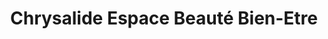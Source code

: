 ---
title: "Chrysalide Espace Beauté Bien-Etre"
url: /rodez/chrysalide-espace-beaute-bien-etre/
shop: beauté
---